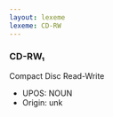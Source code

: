 ```yaml
---
layout: lexeme
lexeme: CD-RW
---
```


###  CD-RW₁

Compact Disc Read-Write
* UPOS:  NOUN
* Origin:  unk

